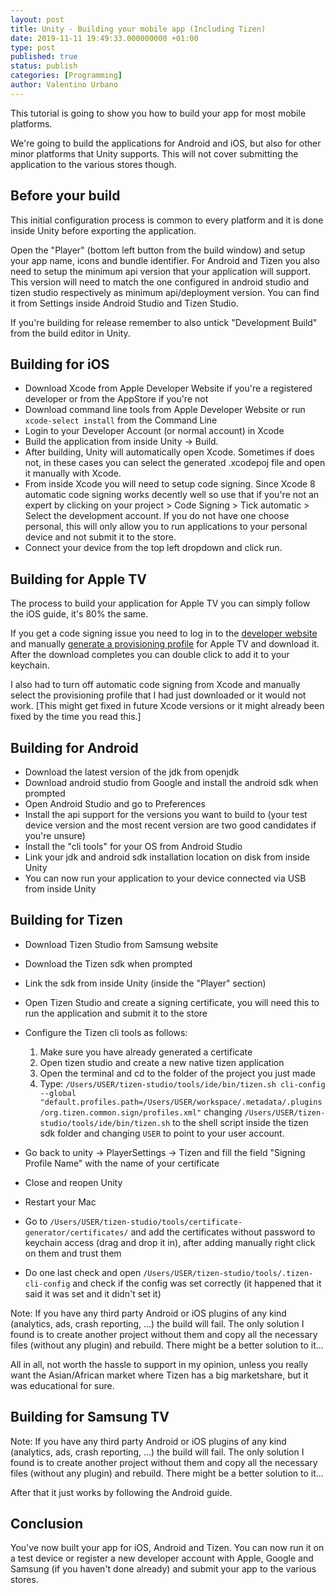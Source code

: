 ```yaml
---
layout: post
title: Unity - Building your mobile app (Including Tizen)
date: 2019-11-11 19:49:33.000000000 +01:00
type: post
published: true
status: publish
categories: [Programming]
author: Valentino Urbano
---
```


This tutorial is going to show you how to build your app for most mobile platforms.

We're going to build the applications for Android and iOS, but also for other minor platforms that Unity supports. This will not cover submitting the application to the various stores though.

## Before your build

This initial configuration process is common to every platform and it is done inside Unity before exporting the application.

Open the "Player" (bottom left button from the build window) and setup your app name, icons and bundle identifier. For Android and Tizen you also need to setup the minimum api version that your application will support. This version will need to match the one configured in android studio and tizen studio respectively as minimum api/deployment version. You can find it from Settings inside Android Studio and Tizen Studio.

If you're building for release remember to also untick "Development Build" from the build editor in Unity.

## Building for iOS

- Download Xcode from Apple Developer Website if you're a registered developer or from the AppStore if you're not
- Download command line tools from Apple Developer Website or run `xcode-select install` from the Command Line
- Login to your Developer Account (or normal account) in Xcode
- Build the application from inside Unity -> Build. 
- After building, Unity will automatically open Xcode. Sometimes if does not, in these cases you can select the generated .xcodepoj file and open it manually with Xcode.
- From inside Xcode you will need to setup code signing. Since Xcode 8 automatic code signing works decently well so use that if you're not an expert by clicking on your project > Code Signing > Tick automatic > Select the development account. If you do not have one choose personal, this will only allow you to run applications to your personal device and not submit it to the store.
- Connect your device from the top left dropdown and click run.

## Building for Apple TV

The process to build your application for Apple TV you can simply follow the iOS guide, it's 80% the same.

If you get a code signing issue you need to log in to the [developer website](https://developer.apple.com/) and manually [generate a provisioning  profile](https://developer.apple.com/library/content/documentation/IDEs/Conceptual/AppStoreDistributionTutorial/CreatingYourTeamProvisioningProfile/CreatingYourTeamProvisioningProfile.html) for Apple TV and download it. After the download completes you can double click to add it to your keychain.

I also had to turn off automatic code signing from Xcode and manually select the  provisioning profile that I had just downloaded or it would not work. [This might get fixed  in future Xcode versions or it might already been fixed by the time you read this.]

## Building for Android

- Download the latest version of the jdk from openjdk
- Download android studio from Google and install the android sdk when prompted
- Open Android Studio and go to Preferences
- Install the api support for the versions you want to build to (your test device version and the most recent version are two good candidates if you're unsure)
- Install the "cli tools" for your OS from Android Studio
- Link your jdk and android sdk installation location on disk from inside Unity
- You can now run your application to your device connected via USB from inside Unity

## Building for Tizen

- Download Tizen Studio from Samsung website
- Download the Tizen sdk when prompted
- Link the sdk from inside Unity (inside the "Player" section)
- Open Tizen Studio and create a signing certificate, you will need this to run the application and submit it to the store
- Configure the Tizen cli tools as follows:

    1. Make sure you have already generated a certificate
    2. Open tizen studio and create a new native tizen application
    3. Open the terminal and cd to the folder of the project you just made
    4. Type: `/Users/USER/tizen-studio/tools/ide/bin/tizen.sh cli-config --global   "default.profiles.path=/Users/USER/workspace/.metadata/.plugins/org.tizen.common.sign/profiles.xml"` changing `/Users/USER/tizen-studio/tools/ide/bin/tizen.sh` to the shell script inside the tizen sdk folder and changing `USER` to point to your user account.

- Go back to unity -> PlayerSettings -> Tizen and fill the field "Signing Profile Name" with the name of your certificate
- Close and reopen Unity
- Restart your Mac
- Go to `/Users/USER/tizen-studio/tools/certificate-generator/certificates/` and add the certificates without password to keychain access (drag and drop it in), after adding manually right click on them and trust them
- Do one last check and open `/Users/USER/tizen-studio/tools/.tizen-cli-config` and check if the config was set correctly (it happened that it said it was set and it didn't set it)

Note: If you have any third party Android or iOS plugins of any kind (analytics, ads, crash reporting, ...) the build will fail. The only solution I found is to create another project without them and copy all the necessary files (without any plugin) and rebuild. There might be a better solution to it...

All in all, not worth the hassle to support in my opinion, unless you really want the Asian/African market where Tizen has a big marketshare, but it was educational for sure.

## Building for Samsung TV

Note: If you have any third party Android or iOS plugins of any kind (analytics, ads, crash reporting, ...) the build will fail. The only solution I found is to create another project without them and copy all the necessary files (without any plugin) and rebuild. There might be a better solution to it...

After that it just works by following the Android guide.

## Conclusion

You've now built your app for iOS, Android and Tizen. You can now run it on a test device or register a new developer account with Apple, Google and Samsung (if you haven't done already) and submit your app to the various stores.

<!-- 2017-07-09-Unity-Building-your-app -->
